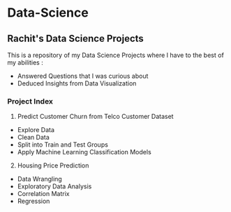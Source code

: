 # Data-Science
## Rachit's Data Science Projects

This is a repository of my Data Science Projects where I have to the best of my abilities :
 - Answered Questions that I was curious about 
 - Deduced Insights from Data Visualization

### Project Index
1. Predict Customer Churn from Telco Customer Dataset
- Explore Data
- Clean Data
- Split into Train and Test Groups
- Apply Machine Learning Classification Models

2. Housing Price Prediction
- Data Wrangling
- Exploratory Data Analysis
- Correlation Matrix
- Regression
